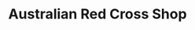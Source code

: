 ---
title: "Australian Red Cross Shop"
url: /bendigo/australian-red-cross-shop/
shop: Gebrauchtwaren
---